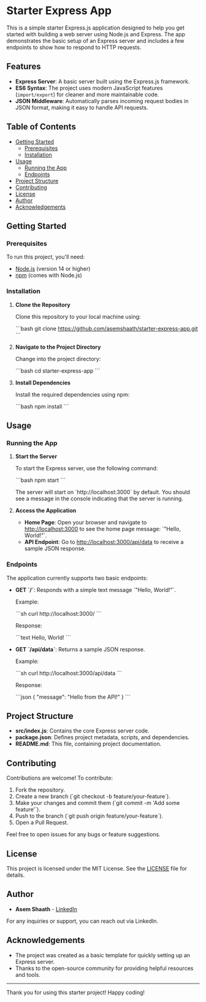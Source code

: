 # Starter Express App

This is a simple starter Express.js application designed to help you get started with building a web server using Node.js and Express. The app demonstrates the basic setup of an Express server and includes a few endpoints to show how to respond to HTTP requests.

## Features

- **Express Server**: A basic server built using the Express.js framework.
- **ES6 Syntax**: The project uses modern JavaScript features (`import/export`) for cleaner and more maintainable code.
- **JSON Middleware**: Automatically parses incoming request bodies in JSON format, making it easy to handle API requests.

## Table of Contents

- [Getting Started](#getting-started)
  - [Prerequisites](#prerequisites)
  - [Installation](#installation)
- [Usage](#usage)
  - [Running the App](#running-the-app)
  - [Endpoints](#endpoints)
- [Project Structure](#project-structure)
- [Contributing](#contributing)
- [License](#license)
- [Author](#author)
- [Acknowledgements](#acknowledgements)

## Getting Started

### Prerequisites

To run this project, you'll need:

- [Node.js](https://nodejs.org/) (version 14 or higher)
- [npm](https://www.npmjs.com/) (comes with Node.js)

### Installation

1. **Clone the Repository**

   Clone this repository to your local machine using:

   \`\`\`bash
   git clone https://github.com/asemshaath/starter-express-app.git
   \`\`\`

2. **Navigate to the Project Directory**

   Change into the project directory:

   \`\`\`bash
   cd starter-express-app
   \`\`\`

3. **Install Dependencies**

   Install the required dependencies using npm:

   \`\`\`bash
   npm install
   \`\`\`

## Usage

### Running the App

1. **Start the Server**

   To start the Express server, use the following command:

   \`\`\`bash
   npm start
   \`\`\`

   The server will start on \`http://localhost:3000\` by default. You should see a message in the console indicating that the server is running.

2. **Access the Application**

   - **Home Page**: Open your browser and navigate to [http://localhost:3000](http://localhost:3000) to see the home page message: \`"Hello, World!"\`.
   - **API Endpoint**: Go to [http://localhost:3000/api/data](http://localhost:3000/api/data) to receive a sample JSON response.

### Endpoints

The application currently supports two basic endpoints:

- **GET \`/\`**: Responds with a simple text message \`"Hello, World!"\`.
  
  Example:

  \`\`\`sh
  curl http://localhost:3000/
  \`\`\`

  Response:

  \`\`\`text
  Hello, World!
  \`\`\`

- **GET \`/api/data\`**: Returns a sample JSON response.

  Example:

  \`\`\`sh
  curl http://localhost:3000/api/data
  \`\`\`

  Response:

  \`\`\`json
  {
    "message": "Hello from the API!"
  }
  \`\`\`

## Project Structure

- **src/index.js**: Contains the core Express server code.
- **package.json**: Defines project metadata, scripts, and dependencies.
- **README.md**: This file, containing project documentation.

## Contributing

Contributions are welcome! To contribute:

1. Fork the repository.
2. Create a new branch (\`git checkout -b feature/your-feature\`).
3. Make your changes and commit them (\`git commit -m 'Add some feature'\`).
4. Push to the branch (\`git push origin feature/your-feature\`).
5. Open a Pull Request.

Feel free to open issues for any bugs or feature suggestions.

## License

This project is licensed under the MIT License. See the [LICENSE](LICENSE) file for details.

## Author

- **Asem Shaath** - [LinkedIn](https://www.linkedin.com/in/asemshaath/)

For any inquiries or support, you can reach out via LinkedIn.

## Acknowledgements

- The project was created as a basic template for quickly setting up an Express server.
- Thanks to the open-source community for providing helpful resources and tools.

---

Thank you for using this starter project! Happy coding!
